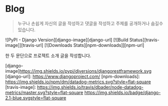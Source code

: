 # Blog

> 누구나 손쉽게 자신의 글을 작성하고 댓글을 작성하고 주제를 공개하거나 숨길수 있습니다.



![PyPI - Django Version][django-image][django-url]
[![Build Status][travis-image]][travis-url]
[![Downloads Stats][npm-downloads]][npm-url]

한 두 문단으로 프로젝트 소개 글을 작성합니다.


<!-- Markdown link & img dfn's -->
[django-image]https://img.shields.io/pypi/djversions/djangorestframework.svg
[django-url]: https://www.djangoproject.com/
[npm-downloads]: https://img.shields.io/npm/dm/datadog-metrics.svg?style=flat-square
[travis-image]: https://img.shields.io/travis/dbader/node-datadog-metrics/master.svg?style=flat-square
https://img.shields.io/badge/django-2.1-blue.svgstyle=flat-square
